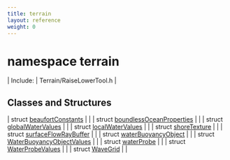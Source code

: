```yaml
---
title: terrain
layout: reference
weight: 0
---
```

namespace terrain
===

| Include: | Terrain/RaiseLowerTool.h |



Classes and Structures
---

| struct [beaufortConstants](terrain/beaufortconstants) |  |
| struct [boundlessOceanProperties](terrain/boundlessoceanproperties) |  |
| struct [globalWaterValues](terrain/globalwatervalues) |  |
| struct [localWaterValues](terrain/localwatervalues) |  |
| struct [shoreTexture](terrain/shoretexture) |  |
| struct [surfaceFlowRayBuffer](terrain/surfaceflowraybuffer) |  |
| struct [waterBuoyancyObject](terrain/waterbuoyancyobject) |  |
| struct [WaterBuoyancyObjectValues](terrain/waterbuoyancyobjectvalues) |  |
| struct [waterProbe](terrain/waterprobe) |  |
| struct [WaterProbeValues](terrain/waterprobevalues) |  |
| struct [WaveGrid](terrain/wavegrid) |  |


